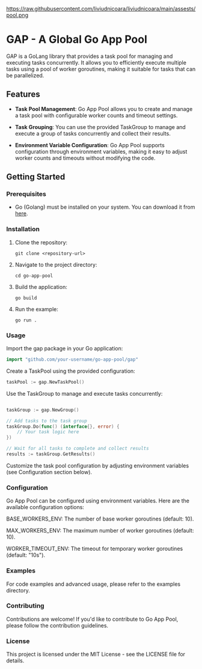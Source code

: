 https://raw.githubusercontent.com/liviudnicoara/liviudnicoara/main/assests/pool.png

# GAP - A Global Go App Pool

GAP is a GoLang library that provides a task pool for managing and executing tasks concurrently. It allows you to efficiently execute multiple tasks using a pool of worker goroutines, making it suitable for tasks that can be parallelized.

## Features

- **Task Pool Management**: Go App Pool allows you to create and manage a task pool with configurable worker counts and timeout settings.

- **Task Grouping**: You can use the provided TaskGroup to manage and execute a group of tasks concurrently and collect their results.

- **Environment Variable Configuration**: Go App Pool supports configuration through environment variables, making it easy to adjust worker counts and timeouts without modifying the code.

## Getting Started

### Prerequisites

- Go (Golang) must be installed on your system. You can download it from [here](https://golang.org/dl/).

### Installation

1. Clone the repository:

   ```shell
   git clone <repository-url>
   ```

2. Navigate to the project directory:

    ```shell
    cd go-app-pool
    ```

3. Build the application:

    ```shell
    go build
    ```

4. Run the example:
    ```shell
    go run .
    ```

### Usage
Import the gap package in your Go application:

```go
import "github.com/your-username/go-app-pool/gap"
```
Create a TaskPool using the provided configuration:

```go
taskPool := gap.NewTaskPool()
```
Use the TaskGroup to manage and execute tasks concurrently:

```go

taskGroup := gap.NewGroup()

// Add tasks to the task group
taskGroup.Do(func() (interface{}, error) {
    // Your task logic here
})

// Wait for all tasks to complete and collect results
results := taskGroup.GetResults()
```

Customize the task pool configuration by adjusting environment variables (see Configuration section below).

### Configuration
Go App Pool can be configured using environment variables. Here are the available configuration options:

BASE_WORKERS_ENV: The number of base worker goroutines (default: 10).

MAX_WORKERS_ENV: The maximum number of worker goroutines (default: 10).

WORKER_TIMEOUT_ENV: The timeout for temporary worker goroutines (default: "10s").

### Examples
For code examples and advanced usage, please refer to the examples directory.

### Contributing
Contributions are welcome! If you'd like to contribute to Go App Pool, please follow the contribution guidelines.

### License
This project is licensed under the MIT License - see the LICENSE file for details.
